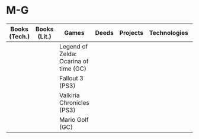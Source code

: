 # M-G
<table>
  <thead>
    <tr>
      <th><b>Books (Tech.)</b></th>
      <th><b>Books (Lit.)</b></th>
      <th><b>Games</b></th>
      <th><b>Deeds</b></th>
      <th><b>Projects</b></th>
      <th><b>Technologies</b></th>
      <th><b>Movies</b></th>
    </tr>
  </thead>
  <tbody>
    <tr>
      <td></td>
      <td></td>
      <td>Legend of Zelda: Ocarina of time (GC)</td>
      <td></td>
      <td></td>
      <td></td>
      <td></td>
    </tr>
    <tr>
      <td></td>
      <td></td>
      <td>Fallout 3 (PS3)</td>
      <td></td>
      <td></td>
      <td></td>
      <td></td>
    </tr>
    <tr>
      <td></td>
      <td></td>
      <td>Valkiria Chronicles (PS3)</td>
      <td></td>
      <td></td>
      <td></td>
      <td></td>
    </tr>
    <tr>
      <td></td>
      <td></td>
      <td>Mario Golf (GC)</td>
      <td></td>
      <td></td>
      <td></td>
      <td></td>
    </tr>
  </tbody>
</table>

